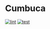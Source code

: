 # Cumbuca

[![lint](https://github.com/zoedsoupe/cumbuca_teste/actions/workflows/lint.yml/badge.svg)](https://github.com/zoedsoupe/cumbuca_teste/actions/workflows/lint.yml)
[![test](https://github.com/zoedsoupe/cumbuca_teste/actions/workflows/test.yml/badge.svg)](https://github.com/zoedsoupe/cumbuca_teste/actions/workflows/test.yml)
